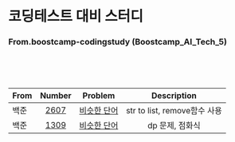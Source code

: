 # 코딩테스트 대비 스터디
### From.boostcamp-codingstudy (Boostcamp_AI_Tech_5)
  
  
</br>
</br>
</br>  
  
|From|Number|Problem|Description|
|---|:---:|:---:|:---:|
|백준|[2607](https://github.com/boostcamp-codingstudy/coding-study/blob/main/yoonpyo/2607.py)|[비슷한 단어](https://www.acmicpc.net/problem/2607)|str to list, remove함수 사용|
|백준|[1309](https://github.com/boostcamp-codingstudy/coding-study/blob/main/yoonpyo/1309.py)|[비슷한 단어](https://www.acmicpc.net/problem/1309)|dp 문제, 점화식|
